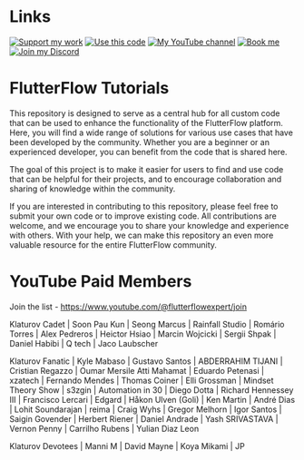 # Links

[![Support my work](https://img.shields.io/badge/-Support%20my%20work-purple?style=for-the-badge&logo=github-sponsors&logoColor=white)](https://github.com/sponsors/bulgariamitko) [![Use this code](https://img.shields.io/badge/-Use%20this%20code-blue?style=for-the-badge&logo=Github)](https://bulgariamitko.github.io/flutterflowtutorials/) [![My YouTube channel](https://img.shields.io/badge/-YouTube-red?style=for-the-badge&logo=youtube&logoColor=white)](https://youtube.com/@flutterflowexpert) [![Book me](https://img.shields.io/badge/-Book%20me-green?style=for-the-badge&logo=googlecalendar&logoColor=white)](https://calendly.com/bulgaria_mitko) [![Join my Discord](https://img.shields.io/badge/-Join%20my%20Discord-orange?style=for-the-badge&logo=discord&logoColor=white)](https://discord.gg/ERDVFBkJmY)


# FlutterFlow Tutorials

This repository is designed to serve as a central hub for all custom code that can be used to enhance the functionality of the FlutterFlow platform. Here, you will find a wide range of solutions for various use cases that have been developed by the community. Whether you are a beginner or an experienced developer, you can benefit from the code that is shared here.

The goal of this project is to make it easier for users to find and use code that can be helpful for their projects, and to encourage collaboration and sharing of knowledge within the community.

If you are interested in contributing to this repository, please feel free to submit your own code or to improve existing code. All contributions are welcome, and we encourage you to share your knowledge and experience with others. With your help, we can make this repository an even more valuable resource for the entire FlutterFlow community.

# YouTube Paid Members

Join the list - https://www.youtube.com/@flutterflowexpert/join

Klaturov Cadet
| Soon Pau Kun
| Seong Marcus
| Rainfall Studio
| Romário Torres
| Alex Pedreros
| Heictor Hsiao
| Marcin Wojcicki
| Sergii Shpak
| Daniel Habibi
| Q tech
| Jaco Laubscher

Klaturov Fanatic
| Kyle Mabaso
| Gustavo Santos
| ABDERRAHIM TIJANI
| Cristian Regazzo
| Oumar Mersile Atti Mahamat
| Eduardo Petenasi
| xzatech
| Fernando Mendes
| Thomas Coiner
| Elli Grossman
| Mindset Theory Show
| s3zgin
| Automation in 30
| Diego Dotta
| Richard Hennessey III
| Francisco Lercari
| Edgard
| Håkon Ulven (Goli)
| Ken Martin
| André Dias
| Lohit Soundarajan
| reima
| Craig Wyhs
| Gregor Melhorn
| Igor Santos
| Saigin Govender
| Herbert Riener
| Daniel Andrade
| Yash SRIVASTAVA
| Vernon Penny
| Carrilho Rubens
| Yulian Diaz Leon

Klaturov Devotees
| Manni M
| David Mayne
| Koya Mikami
| JP
